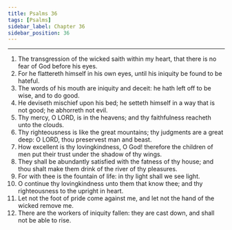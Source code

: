 ```yaml
---
title: Psalms 36
tags: [Psalms]
sidebar_label: Chapter 36
sidebar_position: 36
---
```


---
1. The transgression of the wicked saith within my heart, that there is no fear of God before his eyes.
2. For he flattereth himself in his own eyes, until his iniquity be found to be hateful.
3. The words of his mouth are iniquity and deceit: he hath left off to be wise, and to do good.
4. He deviseth mischief upon his bed; he setteth himself in a way that is not good; he abhorreth not evil.
5. Thy mercy, O LORD, is in the heavens; and thy faithfulness reacheth unto the clouds.
6. Thy righteousness is like the great mountains; thy judgments are a great deep: O LORD, thou preservest man and beast.
7. How excellent is thy lovingkindness, O God! therefore the children of men put their trust under the shadow of thy wings.
8. They shall be abundantly satisfied with the fatness of thy house; and thou shalt make them drink of the river of thy pleasures.
9. For with thee is the fountain of life: in thy light shall we see light.
10. O continue thy lovingkindness unto them that know thee; and thy righteousness to the upright in heart.
11. Let not the foot of pride come against me, and let not the hand of the wicked remove me.
12. There are the workers of iniquity fallen: they are cast down, and shall not be able to rise.